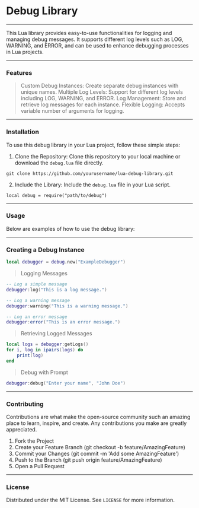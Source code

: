 # Debug Library
___
This Lua library provides easy-to-use functionalities for logging and managing debug messages. It supports different log levels such as LOG, WARNING, and ERROR, and can be used to enhance debugging processes in Lua projects.
___
### Features
> Custom Debug Instances: Create separate debug instances with unique names.
> Multiple Log Levels: Support for different log levels including LOG, WARNING, and ERROR.
> Log Management: Store and retrieve log messages for each instance.
> Flexible Logging: Accepts variable number of arguments for logging.
___
### Installation
To use this debug library in your Lua project, follow these simple steps:

1. Clone the Repository: Clone this repository to your local machine or download the `debug.lua` file directly.

```
git clone https://github.com/yourusername/lua-debug-library.git
```
2. Include the Library: Include the `debug.lua` file in your Lua script.

```
local debug = require("path/to/debug")
```
___
### Usage
Below are examples of how to use the debug library:
___
### Creating a Debug Instance

```lua
local debugger = debug.new("ExampleDebugger")
```
> Logging Messages

```lua
-- Log a simple message
debugger:log("This is a log message.")

-- Log a warning message
debugger:warning("This is a warning message.")

-- Log an error message
debugger:error("This is an error message.")
```
> Retrieving Logged Messages

```lua
local logs = debugger:getLogs()
for i, log in ipairs(logs) do
    print(log)
end
```
> Debug with Prompt

```lua
debugger:debug("Enter your name", "John Doe")
```
___
### Contributing
Contributions are what make the open-source community such an amazing place to learn, inspire, and create. Any contributions you make are greatly appreciated.

1. Fork the Project
2. Create your Feature Branch (git checkout -b feature/AmazingFeature)
3. Commit your Changes (git commit -m 'Add some AmazingFeature')
4. Push to the Branch (git push origin feature/AmazingFeature)
5. Open a Pull Request
___
### License
Distributed under the MIT License. See `LICENSE` for more information.
